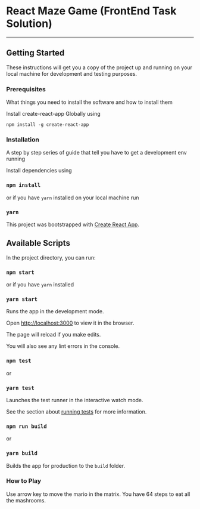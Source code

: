 # React Maze Game (FrontEnd Task Solution)
----------------
## Getting Started

These instructions will get you a copy of the project up and running on your local machine for development and testing purposes.
### Prerequisites

What things you need to install the software and how to install them <br/>

Install create-react-app Globally using 

```
npm install -g create-react-app

```

### Installation

A step by step series of guide that tell you have to get a development env running

Install dependencies using
### `npm install`
or if you have `yarn` installed on your local machine
run

### `yarn`

This project was bootstrapped with [Create React App](https://github.com/facebook/create-react-app).

  

## Available Scripts

  

In the project directory, you can run:

  

### `npm start`

or if you have `yarn` installed

### `yarn start`

  

Runs the app in the development mode.<br>

Open [http://localhost:3000](http://localhost:3000) to view it in the browser.

  

The page will reload if you make edits.<br>

You will also see any lint errors in the console.

  

### `npm test`

or

### `yarn test`

  

Launches the test runner in the interactive watch mode.<br>

See the section about [running tests](https://facebook.github.io/create-react-app/docs/running-tests) for more information.

  

### `npm run build`

or

### `yarn build`

  

Builds the app for production to the `build` folder.<br>

### How to Play
Use arrow key to move the mario in the matrix.  You have 64 steps to eat all the mashrooms. <br/>

